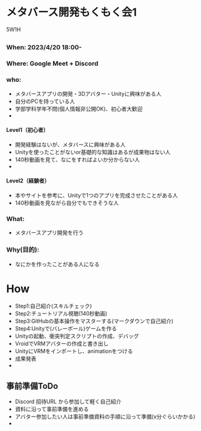 # メタバース開発もくもく会1

5W1H

##
### When: 2023/4/20 18:00-
### Where: Google Meet + Discord
### who:
- メタバースアプリの開発・3Dアバター・Unityに興味がある人
- 自分のPCを持っている人
- 学部学科学年不問(個人情報非公開OK)、初心者大歓迎
- 
#### Level1（初心者）
- 開発経験はないが、メタバースに興味がある人
- Unityを使ったことがないor基礎的な知識はあるが成果物はない人
- 140秒動画を見て、なにをすればよいか分からない人
- 
#### Level2（経験者）
- 本やサイトを参考に、Unityで1つのアプリを完成させたことがある人
- 140秒動画を見ながら自分でもできそうな人


### What: 
- メタバースアプリ開発を行う

### Why(目的): 
- なにかを作ったことがある人になる

# How

- Step1:自己紹介(スキルチェック)
- Step2:チュートリアル視聴(140秒動画)
- Step3:GitHubの基本操作をマスターする(マークダウンで自己紹介)
- Step4:Unityで(バレーボール)ゲームを作る
- Unityの起動、衝突判定スクリプトの作成、デバッグ
- VroidでVRMアバターの作成と書き出し
- UnityにVRMをインポートし、animationをつける
- 成果発表
-

## 事前準備ToDo
- Discord 招待URL から参加して軽く自己紹介
- 資料に沿って事前準備を進める
- アバター参加したい人は事前準備資料の手順に沿って準備(x分ぐらいかかる)
- 


